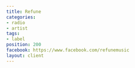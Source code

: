 ```yaml
---
title: Refune
categories:
- radio
- artist
tags:
- label
position: 200
facebook: https://www.facebook.com/refunemusic
layout: client
---
```



